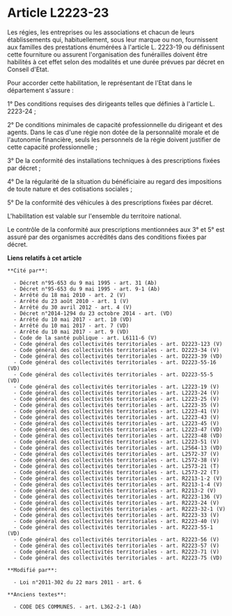 # Article L2223-23

Les régies, les entreprises ou les associations et chacun de leurs établissements qui, habituellement, sous leur marque ou
non, fournissent aux familles des prestations énumérées à l'article L. 2223-19 ou définissent cette fourniture ou assurent
l'organisation des funérailles doivent être habilités à cet effet selon des modalités et une durée prévues par décret en
Conseil d'Etat. 

Pour accorder cette habilitation, le représentant de l'Etat dans le département s'assure : 

1° Des conditions requises des dirigeants telles que définies à l'article L. 2223-24 ; 

2° De conditions minimales de capacité professionnelle du dirigeant et des agents. Dans le cas d'une régie non dotée de la
personnalité morale et de l'autonomie financière, seuls les personnels de la régie doivent justifier de cette capacité
professionnelle ; 

3° De la conformité des installations techniques à des prescriptions fixées par décret ; 

4° De la régularité de la situation du bénéficiaire au regard des impositions de toute nature et des cotisations sociales ; 

5° De la conformité des véhicules à des prescriptions fixées par décret.

L'habilitation est valable sur l'ensemble du territoire national.

Le contrôle de la conformité aux prescriptions mentionnées aux 3° et 5° est assuré par des organismes accrédités dans des
conditions fixées par décret.

**Liens relatifs à cet article**

	**Cité par**:

	  - Décret n°95-653 du 9 mai 1995 - art. 31 (Ab)
	  - Décret n°95-653 du 9 mai 1995 - art. 9-1 (Ab)
	  - Arrêté du 18 mai 2010 - art. 2 (V)
	  - Arrêté du 23 août 2010 - art. 1 (V)
	  - Arrêté du 30 avril 2012 - art. 4 (V)
	  - Décret n°2014-1294 du 23 octobre 2014 - art. (VD)
	  - Arrêté du 10 mai 2017 - art. 10 (VD)
	  - Arrêté du 10 mai 2017 - art. 7 (VD)
	  - Arrêté du 10 mai 2017 - art. 9 (VD)
	  - Code de la santé publique - art. L6111-6 (V)
	  - Code général des collectivités territoriales - art. D2223-123 (V)
	  - Code général des collectivités territoriales - art. D2223-34 (V)
	  - Code général des collectivités territoriales - art. D2223-39 (VD)
	  - Code général des collectivités territoriales - art. D2223-55-16 (VD)
	  - Code général des collectivités territoriales - art. D2223-55-5 (VD)
	  - Code général des collectivités territoriales - art. L2223-19 (V)
	  - Code général des collectivités territoriales - art. L2223-24 (V)
	  - Code général des collectivités territoriales - art. L2223-25 (V)
	  - Code général des collectivités territoriales - art. L2223-35 (V)
	  - Code général des collectivités territoriales - art. L2223-41 (V)
	  - Code général des collectivités territoriales - art. L2223-43 (V)
	  - Code général des collectivités territoriales - art. L2223-45 (V)
	  - Code général des collectivités territoriales - art. L2223-47 (VD)
	  - Code général des collectivités territoriales - art. L2223-48 (VD)
	  - Code général des collectivités territoriales - art. L2223-51 (V)
	  - Code général des collectivités territoriales - art. L2564-13 (VD)
	  - Code général des collectivités territoriales - art. L2572-37 (V)
	  - Code général des collectivités territoriales - art. L2572-38 (V)
	  - Code général des collectivités territoriales - art. L2573-21 (T)
	  - Code général des collectivités territoriales - art. L2573-22 (T)
	  - Code général des collectivités territoriales - art. R2213-1-2 (V)
	  - Code général des collectivités territoriales - art. R2213-1-4 (V)
	  - Code général des collectivités territoriales - art. R2213-2 (V)
	  - Code général des collectivités territoriales - art. R2223-136 (V)
	  - Code général des collectivités territoriales - art. R2223-24 (V)
	  - Code général des collectivités territoriales - art. R2223-32-1 (V)
	  - Code général des collectivités territoriales - art. R2223-33 (V)
	  - Code général des collectivités territoriales - art. R2223-40 (V)
	  - Code général des collectivités territoriales - art. R2223-55-1 (VD)
	  - Code général des collectivités territoriales - art. R2223-56 (V)
	  - Code général des collectivités territoriales - art. R2223-57 (V)
	  - Code général des collectivités territoriales - art. R2223-71 (V)
	  - Code général des collectivités territoriales - art. R2223-75 (VD)

	**Modifié par**:

	  - Loi n°2011-302 du 22 mars 2011 - art. 6

	**Anciens textes**:

	  - CODE DES COMMUNES. - art. L362-2-1 (Ab)
